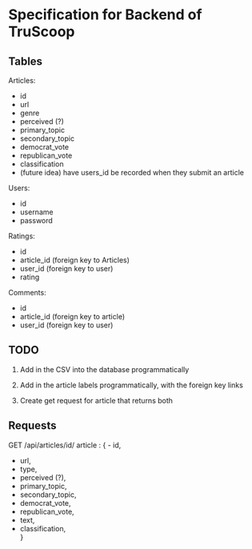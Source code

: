 # Specification for Backend of TruScoop

## Tables

Articles:

- id
- url
- genre
- perceived (?)
- primary_topic
- secondary_topic
- democrat_vote
- republican_vote
- classification
- (future idea) have users_id be recorded when they submit an article

Users:

- id
- username
- password

Ratings:

- id
- article_id (foreign key to Articles)
- user_id (foreign key to user)
- rating

Comments:

- id
- article_id (foreign key to article)
- user_id (foreign key to user)

## TODO

1. Add in the CSV into the database programmatically

2. Add in the article labels programmatically, with the foreign key links

3. Create get request for article that returns both

## Requests

GET /api/articles/id/
article : { - id,

- url,
- type,
- perceived (?),
- primary_topic,
- secondary_topic,
- democrat_vote,
- republican_vote,
- text,
- classification,  
  }

